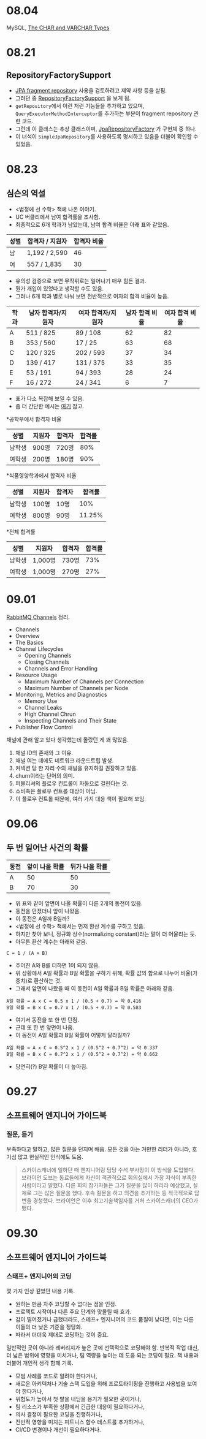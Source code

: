 # 08.04

MySQL, [The CHAR and VARCHAR Types](https://github.com/codehumane/what-i-learned/blob/master/document/mysql-char-and-varchar.md)

# 08.21

## RepositoryFactorySupport

- [JPA fragment repository](https://docs.spring.io/spring-data/jpa/reference/repositories/custom-implementations.html)
  사용을 검토하려고 제약 사항 등을 살핌.
- 그러던
  중 [RepositoryFactorySupport](https://github.com/spring-projects/spring-data-commons/blob/main/src/main/java/org/springframework/data/repository/core/support/RepositoryFactorySupport.java)
  을 보게 됨.
- `getRepository`에서 이런 저런 기능들을 추가하고 있으며, `QueryExecutorMethodInterceptor`를 추가하는 부분이 fragment repository 관련 코드.
- 그런데 이 클래스는 추상
  클래스이며, [JpaRepositoryFactory](https://github.com/spring-projects/spring-data-jpa/blob/main/spring-data-jpa/src/main/java/org/springframework/data/jpa/repository/support/JpaRepositoryFactory.java)
  가 구현체 중 하나.
- 이 녀석이 `SimpleJpaRepository`를 사용하도록 명시하고 있음을 더불어 확인할 수 있었음.

# 08.23

## 심슨의 역설

- <법정에 선 수학> 책에 나온 이야기.
- UC 버클리에서 남여 합격률을 조사함.
- 최종적으로 6개 학과가 남았는데, 남여 합격 비율은 아래 표와 같았음.

| 성별 | 합격자 / 지원자     | 합격자 비율 |
|----|---------------|--------|
| 남  | 1,192 / 2,590 | 46     |
| 여  | 557 / 1,835   | 30     |

- 유의성 검증으로 보면 무작위로는 일어나기 매우 힘든 결과.
- 뭔가 개입이 있었다고 생각할 수도 있음.
- 그러나 6개 학과 별로 나눠 보면 전반적으로 여자의 합격 비율이 높음.

| 학과 | 남자 합격자/지원자 | 여자 합격자/지원자 | 남자 합격 비율 | 여자 합격 비율 |
|----|------------|------------|----------|----------|
| A  | 511 / 825  | 89 / 108   | 62       | 82       |
| B  | 353 / 560  | 17 / 25    | 63       | 68       |
| C  | 120 / 325  | 202 / 593  | 37       | 34       |
| D  | 139 / 417  | 131 / 375  | 33       | 35       |
| E  | 53 / 191   | 94 / 393   | 28       | 24       |
| F  | 16 / 272   | 24 / 341   | 6        | 7        |

- 표가 다소 복잡해 보일 수 있음.
- 좀 더 간단한 예시는 [여기](https://namu.wiki/w/%EC%8B%AC%EC%8A%A8%EC%9D%98%20%EC%97%AD%EC%84%A4) 참고.

*공학부에서 합격자 비율

| 성별  | 지원자  | 합격자  | 합격률 |
|-----|------|------|-----|
| 남학생 | 900명 | 720명 | 80% |
| 여학생 | 200명 | 180명 | 90% |

*식품영양학과에서 합격자 비율

| 성별  | 지원자  | 합격자 | 합격률    |
|-----|------|-----|--------|
| 남학생 | 100명 | 10명 | 10%    |
| 여학생 | 800명 | 90명 | 11.25% |

*전체 합격률

| 성별  | 지원자    | 합격자  | 합격률 |
|-----|--------|------|-----|
| 남학생 | 1,000명 | 730명 | 73% |
| 여학생 | 1,000명 | 270명 | 27% |

# 09.01

[RabbitMQ Channels](https://github.com/codehumane/what-i-learned/blob/master/document/rabbitmq-channels.md) 정리.

- Channels
- Overview
- The Basics
- Channel Lifecycles
  - Opening Channels
  - Closing Channels
  - Channels and Error Handling
- Resource Usage
  - Maximum Number of Channels per Connection
  - Maximum Number of Channels per Node
- Monitoring, Metrics and Diagnostics
  - Memory Use
  - Channel Leaks
  - High Channel Chrun
  - Inspecting Channels and Their State
- Publisher Flow Control

채널에 관해 알고 있다 생각했는데 몰랐던 게 꽤 많았음.

1. 채널 ID의 존재와 그 이유.
2. 채널 여는 데에도 네트워크 라운드트립 발생.
3. 커넥션 당 한 자리 수의 채널을 유지하길 권장하고 있음.
4. churn이라는 단어의 의미.
5. 퍼블리셔의 플로우 컨트롤이 자동으로 걸린다는 것.
6. 소비측은 플로우 컨트롤 대상이 아님.
7. 이 플로우 컨트롤 때문에, 여러 가지 대응 책이 필요해 보임.

# 09.06

## 두 번 일어난 사건의 확률

| 동전 | 앞이 나올 확률 | 뒤가 나올 확률 |
| -- | -- | -- |
| A | 50 | 50 |
| B | 70 | 30 |

- 위 표와 같이 앞면이 나올 확률이 다른 2개의 동전이 있음.
- 동전을 던졌더니 앞이 나왔음.
- 이 동전은 A일까 B일까?
- <법정에 선 수학> 책에서는 먼저 환산 계수를 구하고 있음.
- 하지만 찾아 보니, 정규화 상수(normalizing constant)라는 말이 더 어울리는 듯.
- 아무튼 환산 계수는 아래와 같음.

```
C = 1 / (A + B)
```

- 주어진 A와 B를 더하면 1이 되지 않음.
- 위 상황에서 A일 확률과 B일 확률을 구하기 위해, 확률 값의 합으로 나누어 비율(가중치)로 환산하는 것.
- 그래서 앞면이 나왔을 때 이 동전이 A일 확률과 B일 확률은 아래와 같음.

```
A일 확률 = A x C = 0.5 x 1 / (0.5 + 0.7) = 약 0.416
B일 확률 = B x C = 0.7 x 1 / (0.5 + 0.7) = 약 0.583
```

- 여기서 동전을 또 한 번 던짐.
- 근데 또 한 번 앞면이 나옴.
- 이 동전이 A일 확률과 B일 확률이 어떻게 달라질까?

```
A일 확률 = A x C = 0.5^2 x 1 / (0.5^2 + 0.7^2) = 약 0.337
B일 확률 = B x C = 0.7^2 x 1 / (0.5^2 + 0.7^2) = 약 0.662
```

- 당연히(?) B일 확률이 더 높아짐.

# 09.27

## 소프트웨어 엔지니어 가이드북

### 질문, 듣기

부족하다고 말하고, 많은 질문을 던지며 배움. 모든 것을 아는 거만한 리더가 아니라, 호기심 많고 현실적인 인식에도 도움.

> 스카이스캐너에 일하던 때 엔지니어링 담당 수석 부사장이 이 방식을 도입했다. 브라이언 도브는 동료들에게 자신이 객관적으로 회의실에서 가장 지식이 부족한 사람이라고 말했다. 다른 회의 참가자들은 그가 질문을 많이 하리라 예상했고, 실제로 그는 많은 질문을 했다. 후속 질문을 하고 의견을 추가하는 등 적극적으로 답변을 경청했다. 브라이언은 이후 최고기술책임자를 거쳐 스카이스캐너의 CEO가 됐다.

# 09.30

## 소프트웨어 엔지니어 가이드북

### 스태프+ 엔지니어의 코딩

몇 가지 인상 깊었던 내용 기록.

- 원하는 만큼 자주 코딩할 수 없다는 점을 인정.
- 프로젝트 시작이나 다른 주요 단계와 맞물릴 때 효과.
- 감이 떨어졌거나 급했더라도, 스테프+ 엔지니어의 코드 품질이 낮다면, 이는 다른 이들의 더 낮은 기준을 정당화.
- 따라서 더더욱 제대로 코딩하는 것이 중요.

일반적인 곳이 아니라 레버리지가 높은 곳에 선택적으로 코딩해야 함. 반복적 작업 대신, 더 넓은 범위에 영향을 미치거나, 팀 역량을 높이는 데 도움 되는 코딩이 필요. 책 내용과 더불어 개인적 생각 함께 기록.

- 모범 사례를 코드로 알려야 한다거나,
- 새로운 아키텍처나 기술 스택 도입을 위해 프로토타이핑을 진행하고 사용법을 보여야 한다거나,
- 위험도가 높아서 첫 발을 내딛을 용기가 필요한 곳이거나,
- 팀 리소스가 부족한 상황에서 긴급한 대응이 필요하다거나,
- 의사 결정이 필요한 코딩을 진행하거나,
- 전반적 영향을 미치는 피트니스 함수 테스트를 추가하거나,
- CI/CD 변경이나 개선이 필요하다거나.
